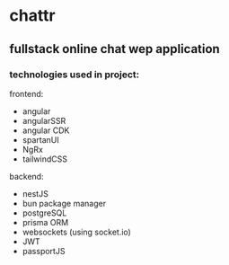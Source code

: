 # chattr

## fullstack online chat wep application 

### technologies used in project:

frontend:
- angular
- angularSSR
- angular CDK
- spartanUI
- NgRx
- tailwindCSS

backend:
- nestJS
- bun package manager
- postgreSQL
- prisma ORM
- websockets (using socket.io)
- JWT
- passportJS

